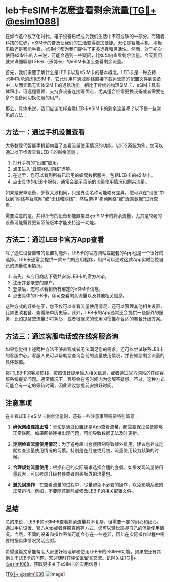 # leb卡eSIM卡怎麽查看剩余流量[[TG💪+ @esim1088](https://t.me/s/esim1088)]

在如今这个数字化时代，电子设备已经成为我们生活中不可或缺的一部分。而随着科技的进步，eSIM卡的普及让我们的生活变得更加便捷。无论是智能手机、平板电脑还是智能手表，eSIM卡都为我们提供了更多选择和灵活性。然而，对于初次使用eSIM卡的人来说，可能会遇到一些疑问，比如如何查看剩余流量。今天我们就来详细聊聊LEB卡（乐博卡）的eSIM卡怎么查看剩余流量。

首先，我们需要了解什么是LEB卡以及eSIM卡的基本概念。LEB卡是一种支持eSIM功能的虚拟SIM卡，它允许用户通过网络直接下载运营商的配置文件到设备中，从而实现无实体SIM卡的通信功能。相比于传统的物理SIM卡，eSIM卡具有体积小、可远程管理、支持多设备连接等优点，尤其适合经常更换设备或者需要在多个设备间切换使用的用户。

那么，具体来说，我们应该怎样查看LEB卡eSIM卡的剩余流量呢？以下是一些常见的方法：

## 方法一：通过手机设置查看

大多数现代智能手机都内置了查看流量使用情况的功能。以iOS系统为例，您可以通过以下步骤查看LEB卡的剩余流量：

1. 打开手机的“设置”应用。
2. 点击进入“蜂窝移动网络”选项。
3. 在这里，您可以看到所有已启用的蜂窝数据服务，包括LEB卡的eSIM卡。
4. 点击具体的LEB卡服务，通常会显示当前的流量使用情况和剩余流量。

如果是安卓设备，步骤大致相同，只是界面名称可能略有差异。您可以在“设置”中找到“网络与互联网”或“无线和网络”，然后选择“移动网络”或“蜂窝数据”进行查看。

需要注意的是，并非所有的设备都能直接显示eSIM卡的剩余流量，尤其是较老的设备可能需要更新系统版本才能支持这一功能。

## 方法二：通过LEB卡官方App查看

除了通过设备自带的设置功能外，LEB卡的官方网站或配套的App也是一个很好的选择。LEB卡通常会提供一款专门的应用程序，用户可以通过这款App实时监控自己的流量使用情况。

1. 首先，从应用商店下载并安装LEB卡的官方App。
2. 注册并登录您的账户。
3. 登录后，您可以看到所有绑定的eSIM卡信息。
4. 点击具体的LEB卡，即可查看剩余流量以及其他相关信息。

这种方式的好处在于，您不仅可以查看流量使用情况，还可以管理其他相关设置，比如更改套餐、查看账单历史等。此外，LEB卡的App通常还会提供一些额外的服务，比如提醒您流量即将耗尽，或者根据您的使用习惯推荐合适的套餐升级方案。

## 方法三：通过客服电话或在线客服咨询

如果您觉得上述两种方法不够直观或者无法满足您的需求，还可以尝试联系LEB卡的客服中心。客服人员可以帮助您查询当前的流量使用情况，并告知您剩余流量的具体数值。

拨打LEB卡的客服热线，按照语音提示输入相关信息，或者通过官方网站的在线客服系统提交问题。通常情况下，客服会在短时间内为您解答疑惑。不过，这种方式可能会有一定的等待时间，因此建议您提前安排好时间。

## 注意事项

在查看LEB卡eSIM卡剩余流量时，还有一些注意事项需要特别留意：

1. **确保网络连接正常**：无论是通过设置还是App查看流量，都需要保证设备能够正常联网。如果网络连接出现问题，可能导致数据无法及时更新。
   
2. **定期检查流量使用情况**：为了避免超出套餐限制导致额外费用，建议您养成定期检查流量使用情况的习惯。特别是在月底或月初，流量使用较为频繁的时候。

3. **合理规划流量使用**：根据自己的实际需求选择合适的套餐。如果发现流量使用量较大，可以考虑升级套餐或者购买额外的流量包。

4. **避免误操作**：在查看流量的过程中，尽量避免不必要的操作，以免影响系统的正常运行。例如，不要随意删除或修改LEB卡的相关配置文件。

## 总结

总的来说，LEB卡的eSIM卡查看剩余流量并不复杂，但需要一定的耐心和细心。通过手机设置、官方App或者客服咨询等方式，您可以轻松掌握自己的流量使用情况。当然，不同的设备和操作系统可能会存在一些差异，因此在实际操作过程中需要根据具体情况灵活应对。

希望这篇文章能帮助大家更好地理解和使用LEB卡的eSIM卡功能。如果您还有其他关于LEB卡的问题，欢迎随时在评论区留言交流。记得关注[TG💪+ @esim1088](https://t.me/s/esim1088)，获取更多关于eSIM卡的实用信息！

[[TG💪+ @esim1088](https://t.me/s/esim1088) ![Image](https://i.postimg.cc/4NQfJmqS/Snipaste-2025-05-13-00-14-12.png)]